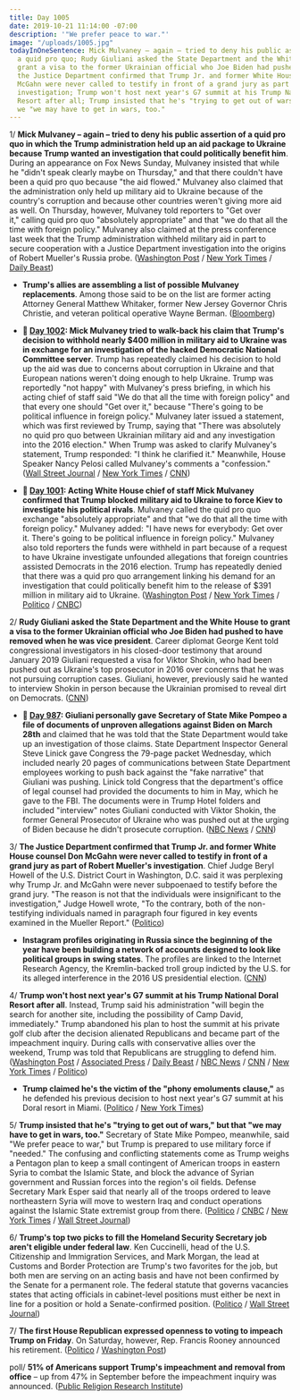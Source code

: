 ```yaml
---
title: Day 1005
date: 2019-10-21 11:14:00 -07:00
description: '"We prefer peace to war."'
image: "/uploads/1005.jpg"
todayInOneSentence: Mick Mulvaney – again – tried to deny his public assertion of
  a quid pro quo; Rudy Giuliani asked the State Department and the White House to
  grant a visa to the former Ukrainian official who Joe Biden had pushed to have removed;
  the Justice Department confirmed that Trump Jr. and former White House counsel Don
  McGahn were never called to testify in front of a grand jury as part of Robert Mueller's
  investigation; Trump won't host next year's G7 summit at his Trump National Doral
  Resort after all; Trump insisted that he's "trying to get out of wars," but that
  we "we may have to get in wars, too."
---
```


1/ **Mick Mulvaney – again – tried to deny his public assertion of a quid pro quo in which the Trump administration held up an aid package to Ukraine because Trump wanted an investigation that could politically benefit him**. During an appearance on Fox News Sunday, Mulvaney insisted that while he "didn't speak clearly maybe on Thursday," and that there couldn't have been a quid pro quo because "the aid flowed." Mulvaney also claimed that the administration only held up military aid to Ukraine because of the country's corruption and because other countries weren't giving more aid as well. On Thursday, however, Mulvaney told reporters to "Get over it," calling quid pro quo "absolutely appropriate" and that "we do that all the time with foreign policy." Mulvaney also claimed at the press conference last week that the Trump administration withheld military aid in part to secure cooperation with a Justice Department investigation into the origins of Robert Mueller's Russia probe. ([Washington Post](https://www.washingtonpost.com/politics/mulvaney-continues-to-back-away-from-quid-pro-quo-as-top-diplomat-defends-giulianis-role-in-ukraine/2019/10/20/b3d41280-f342-11e9-8cf0-4cc99f74d127_story.html) / [New York Times](https://www.nytimes.com/2019/10/20/us/politics/mick-mulvaney-ukraine.html) / [Daily Beast](https://www.thedailybeast.com/mick-mulvaneys-ukraine-story-undercut-by-trumps-former-diplomat-to-the-country))

* **Trump's allies are assembling a list of possible Mulvaney replacements**. Among those said to be on the list are former acting Attorney General Matthew Whitaker, former New Jersey Governor Chris Christie, and veteran political operative Wayne Berman. ([Bloomberg](https://www.bloomberg.com/news/articles/2019-10-20/trump-s-advisers-craft-list-of-potential-mulvaney-replacements))

* **📌 [Day 1002](https://whatthefuckjusthappenedtoday.com/2019/10/18/day-1002/#1-mick-mulvaney-tried-to-walk-back-h): Mick Mulvaney tried to walk-back his claim that Trump's decision to withhold nearly $400 million in military aid to Ukraine was in exchange for an investigation of the hacked Democratic National Committee server**. Trump has repeatedly claimed his decision to hold up the aid was due to concerns about corruption in Ukraine and that European nations weren't doing enough to help Ukraine. Trump was reportedly "not happy" with Mulvaney's press briefing, in which his acting chief of staff said "We do that all the time with foreign policy" and that every one should "Get over it," because "There's going to be political influence in foreign policy." Mulvaney later issued a statement, which was first reviewed by Trump, saying that "There was absolutely no quid pro quo between Ukrainian military aid and any investigation into the 2016 election." When Trump was asked to clarify Mulvaney's statement, Trump responded: "I think he clarified it." Meanwhile, House Speaker Nancy Pelosi called Mulvaney's comments a "confession." ([Wall Street Journal](https://www.wsj.com/articles/mulvaney-says-holdup-of-ukraine-aid-was-related-to-trumps-demand-for-2016-election-probe-11571338443) / [New York Times](https://www.nytimes.com/2019/10/17/us/politics/mick-mulvaney-trump-ukraine.html) / [CNN](https://www.cnn.com/2019/10/17/politics/trump-unhappy-mulvaney-quid-pro-quo/index.html))

* **📌 [Day 1001](https://whatthefuckjusthappenedtoday.com/2019/10/17/day-1001/#1-acting-white-house-chief-of-staff): Acting White House chief of staff Mick Mulvaney confirmed that Trump blocked military aid to Ukraine to force Kiev to investigate his political rivals**. Mulvaney called the quid pro quo exchange "absolutely appropriate" and that "we do that all the time with foreign policy." Mulvaney added: "I have news for everybody: Get over it. There's going to be political influence in foreign policy." Mulvaney also told reporters the funds were withheld in part because of a request to have Ukraine investigate unfounded allegations that foreign countries assisted Democrats in the 2016 election. Trump has repeatedly denied that there was a quid pro quo arrangement linking his demand for an investigation that could politically benefit him to the release of $391 million in military aid to Ukraine. ([Washington Post](https://www.washingtonpost.com/national-security/trumps-envoy-tells-congress-the-president-outsourced-ukraine-policy-to-giuliani/2019/10/17/484b30d0-f0ee-11e9-b648-76bcf86eb67e_story.html) / [New York Times](https://www.nytimes.com/2019/10/17/us/politics/donald-trump-impeachment-news.html#link-55fe453b) / [Politico](https://www.politico.com/news/2019/10/17/mulvaney-confirms-ukraine-aid-2016-probe-050156) / [CNBC](https://www.cnbc.com/2019/10/17/mulvaney-says-trump-quid-pro-quo-on-ukraine-aid-not-tied-to-biden.html))

2/ **Rudy Giuliani asked the State Department and the White House to grant a visa to the former Ukrainian official who Joe Biden had pushed to have removed when he was vice president**. Career diplomat George Kent told congressional investigators in his closed-door testimony that around January 2019 Giuliani requested a visa for Viktor Shokin, who had been pushed out as Ukraine's top prosecutor in 2016 over concerns that he was not pursuing corruption cases. Giuliani, however, previously said he wanted to interview Shokin in person because the Ukrainian promised to reveal dirt on Democrats. ([CNN](https://www.cnn.com/2019/10/18/politics/giuliani-shokin-state-visa-george-kent/index.html))

* **📌 [Day 987](https://whatthefuckjusthappenedtoday.com/2019/10/03/day-987/#5-giuliani-personally-gave-secretary): Giuliani personally gave Secretary of State Mike Pompeo a file of documents of unproven allegations against Biden on March 28th** and claimed that he was told that the State Department would take up an investigation of those claims. State Department Inspector General Steve Linick gave Congress the 79-page packet Wednesday, which included nearly 20 pages of communications between State Department employees working to push back against the "fake narrative" that Giuliani was pushing. Linick told Congress that the department's office of legal counsel had provided the documents to him in May, which he gave to the FBI. The documents were in Trump Hotel folders and included "interview" notes Giuliani conducted with Viktor Shokin, the former General Prosecutor of Ukraine who was pushed out at the urging of Biden because he didn't prosecute corruption. ([NBC News](https://www.nbcnews.com/politics/trump-impeachment-inquiry/giuliani-says-state-dept-vowed-investigate-after-he-gave-ukraine-n1061931) / [CNN](https://www.cnn.com/2019/10/02/politics/state-department-inspector-general-briefing-congress/index.html))

3/ **The Justice Department confirmed that Trump Jr. and former White House counsel Don McGahn were never called to testify in front of a grand jury as part of Robert Mueller's investigation**. Chief Judge Beryl Howell of the U.S. District Court in Washington, D.C. said it was perplexing why Trump Jr. and McGahn were never subpoenaed to testify before the grand jury. "The reason is not that the individuals were insignificant to the investigation," Judge Howell wrote, "To the contrary, both of the non-testifying individuals named in paragraph four figured in key events examined in the Mueller Report." ([Politico](https://www.politico.com/news/2019/10/20/trump-mcgahn-testify-grand-jury-052591))

* **Instagram profiles originating in Russia since the beginning of the year have been building a network of accounts designed to look like political groups in swing states**. The profiles are linked to the Internet Research Agency, the Kremlin-backed troll group indicted by the U.S. for its alleged interference in the 2016 US presidential election. ([CNN](https://www.cnn.com/2019/10/21/tech/russia-instagram-accounts-2020-election/index.html))

4/ **Trump won't host next year's G7 summit at his Trump National Doral Resort after all**. Instead, Trump said his administration "will begin the search for another site, including the possibility of Camp David, immediately." Trump abandoned his plan to host the summit at his private golf club after the decision alienated Republicans and became part of the impeachment inquiry. During calls with conservative allies over the weekend, Trump was told that Republicans are struggling to defend him. ([Washington Post](https://www.washingtonpost.com/politics/trump-reversed-course-on-hosting-g-7-at-his-club-after-learning-that-impeachment-weary-republicans-were-tired-of-defending-him/2019/10/20/edbb3f36-f36b-11e9-829d-87b12c2f85dd_story.html) / [Associated Press](https://apnews.com/d3a7b2d762c9472c8eeec811f33afc47) / [Daily Beast](https://www.thedailybeast.com/trump-reverses-on-using-doral-resort-for-g7-blames-crazed-and-irrational-hostility-for-his-change-of-mind) / [NBC News](https://www.nbcnews.com/politics/donald-trump/trump-says-his-florida-doral-resort-will-no-longer-host-n1069081) / [CNN](https://www.cnn.com/2019/10/19/politics/trump-property-no-longer-considered-for-g7-summit/index.html) / [New York Times](https://www.nytimes.com/2019/10/19/us/politics/trump-doral-g7.html) / [Politico](https://www.politico.com/news/2019/10/19/trump-says-his-doral-resort-will-no-longer-host-g7-summit-000292))

* **Trump claimed he's the victim of the "phony emoluments clause,"** as he defended his previous decision to host next year's G7 summit at his Doral resort in Miami. ([Politico](https://www.politico.com/news/2019/10/21/trump-emoluments-clause-053289) / [New York Times](https://www.nytimes.com/2019/10/21/us/trump-republicans-impeachment.html))

5/ **Trump insisted that he's "trying to get out of wars," but that "we may have to get in wars, too."** Secretary of State Mike Pompeo, meanwhile, said "We prefer peace to war," but Trump is prepared to use military force if "needed." The confusing and conflicting statements come as Trump weighs a Pentagon plan to keep a small contingent of American troops in eastern Syria to combat the Islamic State, and block the advance of Syrian government and Russian forces into the region's oil fields. Defense Secretary Mark Esper said that nearly all of the troops ordered to leave northeastern Syria will move to western Iraq and conduct operations against the Islamic State extremist group from there. ([Politico](https://www.politico.com/news/2019/10/21/trump-united-states-wars-iran-053341) / [CNBC](https://www.cnbc.com/2019/10/21/pompeo-trump-is-fully-prepared-for-military-action-against-turkey.html) / [New York Times](https://www.nytimes.com/2019/10/20/world/middleeast/trump-troops-syria-turkey.html) / [Wall Street Journal](https://www.wsj.com/articles/u-s-troops-leaving-syria-will-be-assigned-to-iraq-defense-chief-says-11571542784))

6/ **Trump's top two picks to fill the Homeland Security Secretary job aren't eligible under federal law**. Ken Cuccinelli, head of the U.S. Citizenship and Immigration Services, and Mark Morgan, the lead at Customs and Border Protection are Trump's two favorites for the job, but both men are serving on an acting basis and have not been confirmed by the Senate for a permanent role. The federal statute that governs vacancies states that acting officials in cabinet-level positions must either be next in line for a position or hold a Senate-confirmed position. ([Politico](https://www.politico.com/news/2019/10/21/immigration-white-house-trump-secretary-053277) / [Wall Street Journal](https://www.wsj.com/articles/white-house-personnel-director-told-trump-that-top-candidates-for-acting-dhs-secretary-aren-t-eligible-11571683702))

7/ **The first House Republican expressed openness to voting to impeach Trump on Friday**. On Saturday, however, Rep. Francis Rooney announced his retirement. ([Politico](https://www.politico.com/news/2019/10/19/francis-rooney-announce-retirement-000291) / [Washington Post](https://www.washingtonpost.com/powerpost/i-didnt-take-this-job-to-keep-it-gop-rep-rooney-hints-hes-open-to-impeachment/2019/10/18/3958e684-f1d0-11e9-b648-76bcf86eb67e_story.html))

poll/ **51% of Americans support Trump's impeachment and removal from office** – up from 47% in September before the impeachment inquiry was announced. ([Public Religion Research Institute](https://www.prri.org/press-release/from-impeachment-to-issue-priorities-democrats-and-republicans-inhabiting-increasingly-different-worlds/))